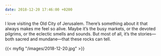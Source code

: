 ```yaml
---
date: 2018-12-20 17:46:00 +0200
---
```


I love visiting the Old City of Jerusalem. There’s something about it that always makes me feel so alive. Maybe it’s the busy markets, or the devoted pilgrims, or the eclectic smells and sounds. But most of all, it’s the stories—both sacred and mundane—that these rocks can tell.

{{< myfig "/images/2018-12-20.jpg" >}}

